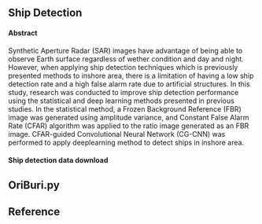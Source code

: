 ## Ship Detection

#### Abstract

Synthetic Aperture Radar (SAR) images have advantage of being able to observe Earth surface regardless of wether condition and day and night. However, when applying ship detection techniques which is previously presented methods to inshore area, there is a limitation of having a low ship detection rate and a high false alarm rate due to artificial structures. In this study, research was conducted to improve ship detection performance using the statistical and deep learning methods presented in previous studies. In the statistical method, a Frozen Background Reference (FBR) image was generated using amplitude variance, and Constant False Alarm Rate (CFAR) algorithm was applied to the ratio image generated as an FBR image. CFAR-guided Convolutional Neural Network (CG-CNN) was performed to apply deeplearning method to detect ships in inshore area. 

#### Ship detection data download

## OriBuri.py

## Reference
